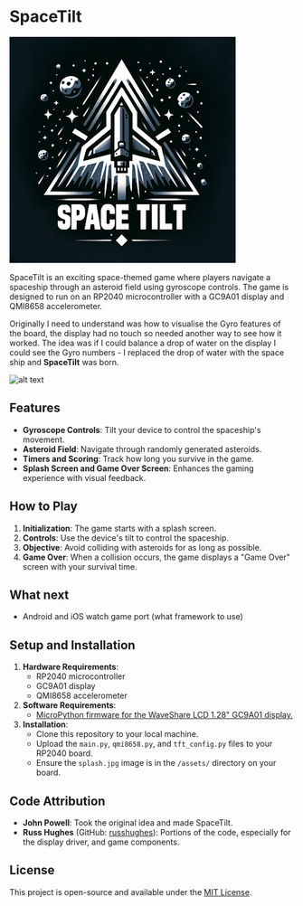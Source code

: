 # SpaceTilt

![alt text](assets/logo.jpg)

SpaceTilt is an exciting space-themed game where players navigate a spaceship through an asteroid field using gyroscope controls. The game is designed to run on an RP2040 microcontroller with a GC9A01 display and QMI8658 accelerometer.

Originally I need to understand was how to visualise the Gyro features of the board, the display had no touch so needed another way to see how it worked. The idea was if I could balance a drop of water on the display I could see the Gyro numbers - I replaced the drop of water with the space ship and __SpaceTilt__ was born.

![alt text](assets/spacetilt.gif)

## Features

- **Gyroscope Controls**: Tilt your device to control the spaceship's movement.
- **Asteroid Field**: Navigate through randomly generated asteroids.
- **Timers and Scoring**: Track how long you survive in the game.
- **Splash Screen and Game Over Screen**: Enhances the gaming experience with visual feedback.

## How to Play

1. **Initialization**: The game starts with a splash screen.
2. **Controls**: Use the device's tilt to control the spaceship.
3. **Objective**: Avoid colliding with asteroids for as long as possible.
4. **Game Over**: When a collision occurs, the game displays a "Game Over" screen with your survival time.

## What next

* Android and iOS watch game port (what framework to use)

## Setup and Installation

1. **Hardware Requirements**:
    - RP2040 microcontroller
    - GC9A01 display
    - QMI8658 accelerometer
2. **Software Requirements**:
    - [MicroPython firmware for the WaveShare LCD 1.28" GC9A01 display.](https://github.com/russhughes/gc9a01_mpy/blob/main/firmware/RPI_PICO/firmware.uf2)
3. **Installation**:
    - Clone this repository to your local machine.
    - Upload the `main.py`, `qmi8658.py`, and `tft_config.py` files to your RP2040 board.
    - Ensure the `splash.jpg` image is in the `/assets/` directory on your board.

## Code Attribution

- **John Powell**: Took the original idea and made SpaceTilt.
- **Russ Hughes** (GitHub: [russhughes](https://github.com/russhughes)): Portions of the code, especially for the display driver, and game components.

## License

This project is open-source and available under the [MIT License](LICENSE).

